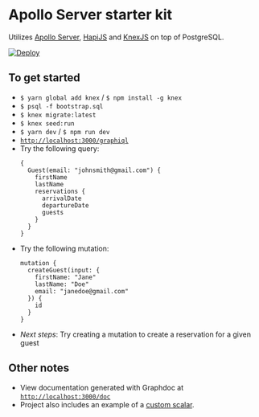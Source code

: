 # Apollo Server starter kit

Utilizes [Apollo Server](https://www.apollographql.com/docs/apollo-server/), [HapiJS](https://hapijs.com/) and [KnexJS](https://knexjs.org/) on top of PostgreSQL.

[![Deploy](https://www.herokucdn.com/deploy/button.svg)](https://heroku.com/deploy?template=https://github.com/Preposterous/apollo-server-starter)

## To get started

- `$ yarn global add knex` / `$ npm install -g knex`
- `$ psql -f bootstrap.sql`
- `$ knex migrate:latest`
- `$ knex seed:run`
- `$ yarn dev` / `$ npm run dev`
- [`http://localhost:3000/graphiql`](http://localhost:3000/graphiql)
- Try the following query:
  ```
  {
    Guest(email: "johnsmith@gmail.com") {
      firstName
      lastName
      reservations {
        arrivalDate
        departureDate
        guests
      }
    }
  }
  ```
- Try the following mutation:
  ```
  mutation {
    createGuest(input: {
      firstName: "Jane"
      lastName: "Doe"
      email: "janedoe@gmail.com"
    }) {
      id
    }
  }
  ```
- _Next steps_: Try creating a mutation to create a reservation for a given guest

## Other notes

- View documentation generated with Graphdoc at [`http://localhost:3000/doc`](http://localhost:3000/doc)
- Project also includes an example of a [custom scalar](https://github.com/Preposterous/apollo-server-starter/blob/master/lib/resolvers.js#L6-L21).
